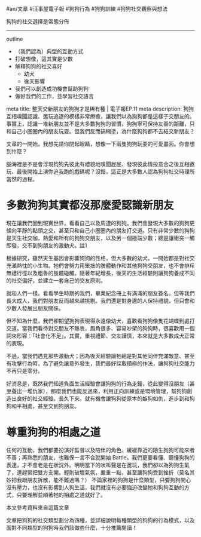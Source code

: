 #an/文章 #汪事屋電子報 #狗狗行為 #狗狗訓練 #狗狗社交觀察與想法 

狗狗的社交選擇是常態分佈

---

outline
- （我們認為）典型的互動方式
- 打破想像，這其實是少數
- 解釋狗狗的社交喜好
	- 幼犬
	- 後天影響
- 我們可以創造成功機會幫助狗狗
- 做好我們的工作，並學習社交語言

meta title: 整天交新朋友的狗狗才是稀有種 | 電子報EP.11
meta description: 狗狗互相嗅聞認識、邀玩追逐的模樣非常療癒，讓我們以為狗狗都是這樣子交朋友的。事實上，認識一堆新朋友並不是大多數狗狗的習慣，狗狗寧可保持友善的距離，只和自己小圈圈內的朋友玩耍。但我們反而搞糊塗，為什麼狗狗都不去結交新朋友？



文章的一開始，我想先請你閉起眼睛，想像一下兩隻狗狗玩耍的可愛畫面。你會想到什麼？

腦海裡是不是會浮現狗狗先彼此有禮貌地嗅聞屁屁、發現彼此情投意合之後互相邀玩、最後開始上演你追我跑的戲碼呢？沒錯，這正是大多數人認為狗狗社交時理所當然的過程。

# 多數狗狗其實都沒那麼愛認識新朋友
現在讓我們回到現實世界，看看自己以及周遭的狗狗。我們會發現大多數的狗狗更傾向平靜的點頭之交，甚至只和自己小圈圈內的朋友打交道。只有非常少數的狗狗是天生社交咖，熱愛和所有的狗狗交朋友，以及另一個極端少數；總是讓衝突一觸即發，交不到狗朋友的激動犬。註1

根據研究，雖然天生基因會影響狗狗的性格，但大多數的幼犬，一開始都是對社交充滿熱忱的小生物。牠們會努力用笨拙的肢體動作和其他狗狗交朋友，也不會排斥無禮行徑以及粗魯的肢體碰觸。隨著年紀增長，後天的生活經驗則讓狗狗養成不同的社交偏好，並建立一套自己的交友原則。

就和人們一樣。看看學生時期的我們，畢業紀念冊上有滿滿的朋友簽名。但等我們長大成人，我們對朋友反而越來越挑剔。我們還是對身邊的人保持禮貌，但只會和少數人發展出朋友關係。

但不知為什麼，我們卻期望狗狗表現得永遠像幼犬，喜歡看狗狗像隻花蝴蝶到處打交道。當我們看待對交朋友不熱衷，眉角很多、容易吵架的狗狗時，很喜歡用一個詞來形容：「社會化不足」。其實，重視禮節、交友謹慎，本來就是大多數成犬正常的表現。

不過，當我們遇見那些激動犬；因為後天經驗讓牠總是對其他同伴充滿敵意、甚至有攻擊行為時，為了避免讓意外發生，我們最好採取積極的作法，讓狗狗社交能力不再只是零分。

好消息是，既然我們知道負面生活經驗會讓狗狗的行為走鐘，從此變得沒朋友（甚至養出一堆仇家），那麼我們也能反過來，利用正向訓練或是環境管理，幫狗狗創造出良好的社交經驗。長久下來，就有機會讓狗狗從原本的嫉狗如仇，進步到和狗狗和平相處，甚至交到狗朋友。

# 尊重狗狗的相處之道
任何的互動，我們都要扮演好監督以及陪伴的角色。緩緩靠近的陌生狗狗可能來者不善；再熟悉的朋友，也難保一言不合就開始 Battle。我們更要看懂、聽懂狗狗的表達，才不會老是在狀況外。明明當下的吠叫聲是在邀玩，我們卻以為狗狗生氣了，還趕緊把雙方支開。輕則破壞氣氛，嚴重一點，甚至讓狗狗受到挫折（莫名其妙把我跟朋友拆散，能不難過嗎？）
不論家裡的狗狗是什麼類型，只要狗狗開心沒有壓力，也沒有影響到人狗生活，我們就沒有必要強迫改變牠和狗狗互動的方式，只要理解並順著牠的相處之道就好了。

本文參考資料來自這篇文章

文章把狗狗的社交類型劃分為四種，並詳細說明每種類型的狗狗的行為模式，以及面對不同類型的狗狗時我們該做些什麼，十分推薦閱讀！